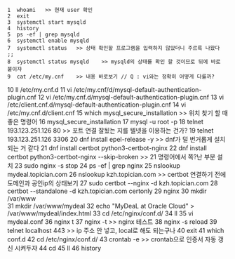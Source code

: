     1  whoami   >> 현재 user 확인
    2  exit
    3  systemctl start mysqld
    4  history
    5  ps -ef | grep mysqld
    6  systemctl enable mysqld
    7  systemctl status   >> 상태 확인할 프로그램을 입력하지 않았더니 주르륵 나왔다 ;;
    8  systemctl status mysqld    >> mysqld의 상태를 확인 할 것이므로 뒤에 바로 붙이쟈
    9  cat /etc/my.cnf    >> 내용 바로보기 // Q : vi와는 정확히 어떻게 다를까?
   10  ll /etc/my.cnf.d
   11  vi /etc/my.cnf/d/mysql-default-authentication-plugin.cnf
   12  vi /etc/my.cnf.d/mysql-default-authentication-plugin.cnf
   13  vi /etc/client.cnf.d/mysql-default-authentication-plugin.cnf
   14  vi /etc/my.cnf.d/client.cnf
   15  which mysql_secure_installation    >> 위치 찾기 할 때 좋은 명령어
   16  mysql_secure_installation
   17  mysql -u root -p
   18  telnet 193.123.251.126 80    >> 포트 연결 잘됬는 지를 텔넷을 이용하는 건가?
   19  telnet 193.123.251.126 3306
   20  dnf install epel-release -y    >> dnf가 덜 번거롭게 설치 되는 거 같다
   21  dnf install certbot python3-certbot-nginx
   22  dnf install certbot python3-certbot-nginx --skip-broken    >> 21 명령어에서 쪽?난 부분 설치
   23  sudo nginx -s stop
   24  ps -ef | grep nginx
   25  nslookup mydeal.topician.com
   26  nslookup kzh.topician.com    >> certbot 연결하기 전에 도메인과 공인ip의 상태보기
   27  sudo certbot --nginx -d kzh.topician.com
   28  certbot --standalone -d kzh.topician.com certonly
   29  nginx
   30  mkdir /var/www   
   31  mkdir /var/www/mydeal
   32  echo "MyDeaL at Oracle Cloud" > /var/www/mydeal/index.html
   33  cd /etc/nginx/conf.d/
   34  ll
   35  vi mydeal.conf
   36  nginx t
   37  nginx -t   >> nginx 테스트
   38  nginx -s reload
   39  telnet localhost 443   >> ip 주소 안 넣고, local로 해도 되는구나
   40  exit
   41  which conf.d
   42  cd /etc/nginx/conf.d/
   43  crontab -e   >> crontab으로 인증서 자동 갱신 시켜두쟈
   44  cd
   45  ll
   46  history